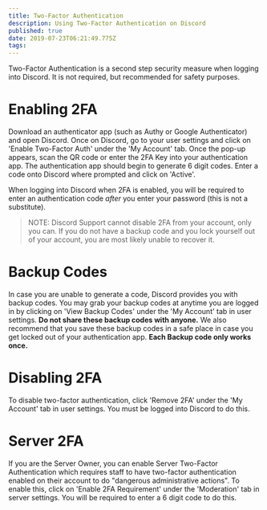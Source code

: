```yaml
---
title: Two-Factor Authentication
description: Using Two-Factor Authentication on Discord
published: true
date: 2019-07-23T06:21:49.775Z
tags: 
---
```


Two-Factor Authentication is a second step security measure when logging into Discord. It is not required, but recommended for safety purposes. 
# Enabling 2FA
Download an authenticator app (such as Authy or Google Authenticator) and open Discord. Once on Discord, go to your user settings and click on 'Enable Two-Factor Auth' under the 'My Account' tab. Once the pop-up appears, scan the QR code or enter the 2FA Key into your authentication app. The authentication app should begin to generate 6 digit codes. Enter a code onto Discord where prompted and click on 'Active'. 

When logging into Discord when 2FA is enabled, you will be required to enter an authentication code *after* you enter your password (this is not a substitute). 

> NOTE: Discord Support cannot disable 2FA from your account, only you can. If you do not have a backup code and you lock yourself out of your account, you are most likely unable to recover it.

# Backup Codes
In case you are unable to generate a code, Discord provides you with backup codes. You may grab your backup codes at anytime you are logged in by clicking on 'View Backup Codes' under the 'My Account' tab in user settings. **Do not share these backup codes with anyone.** We also recommend that you save these backup codes in a safe place in case you get locked out of your authentication app. **Each Backup code only works once.**

# Disabling 2FA
To disable two-factor authentication, click 'Remove 2FA' under the 'My Account' tab in user settings. You must be logged into Discord to do this. 

# Server 2FA
If you are the Server Owner, you can enable Server Two-Factor Authentication which requires staff to have two-factor authentication enabled on their account to do "dangerous administrative actions". To enable this, click on 'Enable 2FA Requirement' under the 'Moderation' tab in server settings. You will be required to enter a 6 digit code to do this. 